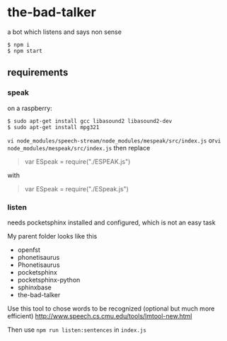 # the-bad-talker
a bot which listens and says non sense

```
$ npm i
$ npm start
```

## requirements

### speak

on a raspberry:
```
$ sudo apt-get install gcc libasound2 libasound2-dev
$ sudo apt-get install mpg321
```

`vi node_modules/speech-stream/node_modules/mespeak/src/index.js` or`vi node_modules/mespeak/src/index.js` then
replace

>  var ESpeak = require("./ESPEAK.js")

with

>  var ESpeak = require("./ESpeak.js")


### listen

needs pocketsphinx installed and configured, which is not an easy task

My parent folder looks like this

* openfst
* phonetisaurus
* Phonetisaurus
* pocketsphinx
* pocketsphinx-python
* sphinxbase
* the-bad-talker

Use this tool to chose words to be recognized (optional but much more efficient)
http://www.speech.cs.cmu.edu/tools/lmtool-new.html

Then use `npm run listen:sentences` in `index.js`
